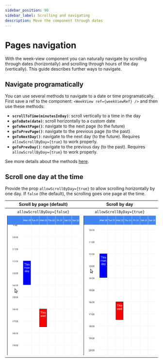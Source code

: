 ```yaml
---
sidebar_position: 90
sidebar_label: Scrolling and navigating
description: Move the component through dates
---
```


# Pages navigation

With the week-view component you can naturally navigate by scrolling through dates (horizontally) and scrolling through hours of the day (vertically). This guide describes further ways to navigate.


## Navigate programatically

You can use several methods to navigate to a date or time programatically. First save a ref to the component: `<WeekView ref={weekViewRef} />` and then use these methods:

* **`scrollToTime(minutesInDay)`**: scroll vertically to a time in the day
* **`goToDate(date)`**: scroll horizontally to a custom date
* **`goToNextPage()`**: navigate to the next page (to the future)
* **`goToPrevPage()`**: navigate to the previous page (to the past)
* **`goToNextDay()`**: navigate to the next day (to the future). Requires `allowScrollByDay={true}` to work properly.
* **`goToPrevDay()`**: navigate to the previous day (to the past). Requires `allowScrollByDay={true}` to work properly.

See more details about the methods [here](../full-api/week-view#methods).


## Scroll one day at the time

Provide the prop `allowScrollByDay={true}` to allow scrolling horizontally by one day. If `false` (the default), the scrolling goes one page at the time.


| Scroll by page (default) | Scroll by day |
| :---: | :---: |
| `allowScrollByDay={false}` | `allowScrollByDay={true}` |
| ![scroll-by-page](./img/scrolling/scroll-one-page.gif) | ![scroll-by-day](./img/scrolling/scroll-one-day.gif) |
